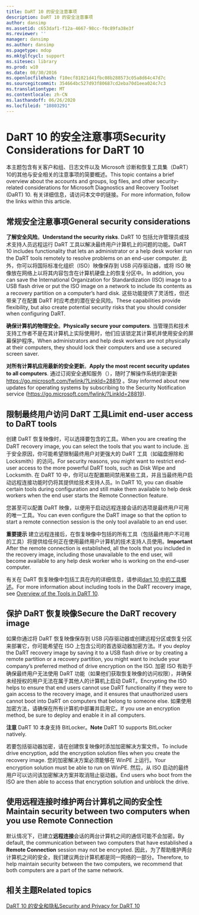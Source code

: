```yaml
---
title: DaRT 10 的安全注意事项
description: DaRT 10 的安全注意事项
author: dansimp
ms.assetid: c653daf1-f12a-4667-98cc-f0c89fa38e3f
ms.reviewer: ''
manager: dansimp
ms.author: dansimp
ms.pagetype: mdop
ms.mktglfcycl: support
ms.sitesec: library
ms.prod: w10
ms.date: 08/30/2016
ms.openlocfilehash: f10ecf81021d41fbc08b288573c05a8d64c47d7c
ms.sourcegitcommit: 354664bc527d93f80687cd2eba70d1eea024c7c3
ms.translationtype: MT
ms.contentlocale: zh-CN
ms.lasthandoff: 06/26/2020
ms.locfileid: "10803291"
---
```

# <span data-ttu-id="cabde-103">DaRT 10 的安全注意事项</span><span class="sxs-lookup"><span data-stu-id="cabde-103">Security Considerations for DaRT 10</span></span>


<span data-ttu-id="cabde-104">本主题包含有关客户和组、日志文件以及 Microsoft 诊断和恢复工具集（DaRT）10的其他与安全相关的注意事项的简要概述。</span><span class="sxs-lookup"><span data-stu-id="cabde-104">This topic contains a brief overview about the accounts and groups, log files, and other security-related considerations for Microsoft Diagnostics and Recovery Toolset (DaRT) 10.</span></span> <span data-ttu-id="cabde-105">有关详细信息，请访问本文中的链接。</span><span class="sxs-lookup"><span data-stu-id="cabde-105">For more information, follow the links within this article.</span></span>

## <span data-ttu-id="cabde-106">常规安全注意事项</span><span class="sxs-lookup"><span data-stu-id="cabde-106">General security considerations</span></span>


<span data-ttu-id="cabde-107">**了解安全风险**。</span><span class="sxs-lookup"><span data-stu-id="cabde-107">**Understand the security risks**.</span></span> <span data-ttu-id="cabde-108">DaRT 10 包括允许管理员或技术支持人员远程运行 DaRT 工具以解决最终用户计算机上的问题的功能。</span><span class="sxs-lookup"><span data-stu-id="cabde-108">DaRT 10 includes functionality that lets an administrator or a help desk worker run the DaRT tools remotely to resolve problems on an end-user computer.</span></span> <span data-ttu-id="cabde-109">此外，你可以将国际标准化组织（ISO）映像保存到 USB 闪存驱动器，或将 ISO 映像放在网络上以将其内容包含在计算机硬盘上的恢复分区中。</span><span class="sxs-lookup"><span data-stu-id="cabde-109">In addition, you can save the International Organization for Standardization (ISO) image to a USB flash drive or put the ISO image on a network to include its contents as a recovery partition on a computer’s hard disk.</span></span> <span data-ttu-id="cabde-110">这些功能提供了灵活性，但还带来了在配置 DaRT 时应考虑的潜在安全风险。</span><span class="sxs-lookup"><span data-stu-id="cabde-110">These capabilities provide flexibility, but also create potential security risks that you should consider when configuring DaRT.</span></span>

<span data-ttu-id="cabde-111">**确保计算机的物理安全**。</span><span class="sxs-lookup"><span data-stu-id="cabde-111">**Physically secure your computers**.</span></span> <span data-ttu-id="cabde-112">当管理员和技术支持工作者不是在其计算机上实际使用时，他们应该锁定其计算机并使用安全的屏幕保护程序。</span><span class="sxs-lookup"><span data-stu-id="cabde-112">When administrators and help desk workers are not physically at their computers, they should lock their computers and use a secured screen saver.</span></span>

<span data-ttu-id="cabde-113">**对所有计算机应用最新的安全更新**。</span><span class="sxs-lookup"><span data-stu-id="cabde-113">**Apply the most recent security updates to all computers**.</span></span> <span data-ttu-id="cabde-114">通过订阅安全通知服务（），随时了解操作系统的新更新 <https://go.microsoft.com/fwlink/?LinkId=28819> 。</span><span class="sxs-lookup"><span data-stu-id="cabde-114">Stay informed about new updates for operating systems by subscribing to the Security Notification service (<https://go.microsoft.com/fwlink/?LinkId=28819>).</span></span>

## <span data-ttu-id="cabde-115">限制最终用户访问 DaRT 工具</span><span class="sxs-lookup"><span data-stu-id="cabde-115">Limit end-user access to DaRT tools</span></span>


<span data-ttu-id="cabde-116">创建 DaRT 恢复映像时，可以选择要包含的工具。</span><span class="sxs-lookup"><span data-stu-id="cabde-116">When you are creating the DaRT recovery image, you can select the tools that you want to include.</span></span> <span data-ttu-id="cabde-117">出于安全原因，你可能希望限制最终用户对更强大的 DaRT 工具（如磁盘擦除和 Locksmith）的访问。</span><span class="sxs-lookup"><span data-stu-id="cabde-117">For security reasons, you might want to restrict end-user access to the more powerful DaRT tools, such as Disk Wipe and Locksmith.</span></span> <span data-ttu-id="cabde-118">在 DaRT 10 中，你可以在配置期间禁用某些工具，并且当最终用户启动远程连接功能时仍将其提供给技术支持人员。</span><span class="sxs-lookup"><span data-stu-id="cabde-118">In DaRT 10, you can disable certain tools during configuration and still make them available to help desk workers when the end user starts the Remote Connection feature.</span></span>

<span data-ttu-id="cabde-119">您甚至可以配置 DaRT 映像，以便用于启动远程连接会话的选项是最终用户可用的唯一工具。</span><span class="sxs-lookup"><span data-stu-id="cabde-119">You can even configure the DaRT image so that the option to start a remote connection session is the only tool available to an end user.</span></span>

<span data-ttu-id="cabde-120">**重要提示** 建立远程连接后，在恢复映像中包括的所有工具（包括最终用户不可用的工具）将提供给任何正在使用最终用户计算机的技术支持人员使用。</span><span class="sxs-lookup"><span data-stu-id="cabde-120">**Important** After the remote connection is established, all the tools that you included in the recovery image, including those unavailable to the end user, will become available to any help desk worker who is working on the end–user computer.</span></span>

 

<span data-ttu-id="cabde-121">有关在 DaRT 恢复映像中包括工具在内的详细信息，请参阅[dart 10 中的工具概述](overview-of-the-tools-in-dart-10.md)。</span><span class="sxs-lookup"><span data-stu-id="cabde-121">For more information about including tools in the DaRT recovery image, see [Overview of the Tools in DaRT 10](overview-of-the-tools-in-dart-10.md).</span></span>

## <span data-ttu-id="cabde-122">保护 DaRT 恢复映像</span><span class="sxs-lookup"><span data-stu-id="cabde-122">Secure the DaRT recovery image</span></span>


<span data-ttu-id="cabde-123">如果你通过将 DaRT 恢复映像保存到 USB 闪存驱动器或创建远程分区或恢复分区来部署它，你可能希望在 ISO 上包含公司的首选驱动器加密方法。</span><span class="sxs-lookup"><span data-stu-id="cabde-123">If you deploy the DaRT recovery image by saving it to a USB flash drive or by creating a remote partition or a recovery partition, you might want to include your company’s preferred method of drive encryption on the ISO.</span></span> <span data-ttu-id="cabde-124">加密 ISO 有助于确保最终用户无法使用 DaRT 功能（如果他们获取恢复映像的访问权限），并确保未经授权的用户无法在属于其他人的计算机上启动 DaRT。</span><span class="sxs-lookup"><span data-stu-id="cabde-124">Encrypting the ISO helps to ensure that end users cannot use DaRT functionality if they were to gain access to the recovery image, and it ensures that unauthorized users cannot boot into DaRT on computers that belong to someone else.</span></span> <span data-ttu-id="cabde-125">如果使用加密方法，请确保在所有计算机中部署并启用它。</span><span class="sxs-lookup"><span data-stu-id="cabde-125">If you use an encryption method, be sure to deploy and enable it in all computers.</span></span>

<span data-ttu-id="cabde-126">**注意** DaRT 10 本身支持 BitLocker。</span><span class="sxs-lookup"><span data-stu-id="cabde-126">**Note** DaRT 10 supports BitLocker natively.</span></span>

 

<span data-ttu-id="cabde-127">若要包括驱动器加密，请在创建恢复映像时添加加密解决方案文件。</span><span class="sxs-lookup"><span data-stu-id="cabde-127">To include drive encryption, add the encryption solution files when you create the recovery image.</span></span> <span data-ttu-id="cabde-128">您的加密解决方案必须能够在 WinPE 上运行。</span><span class="sxs-lookup"><span data-stu-id="cabde-128">Your encryption solution must be able to run on WinPE.</span></span> <span data-ttu-id="cabde-129">然后，从 ISO 启动的最终用户可以访问该加密解决方案并取消阻止驱动器。</span><span class="sxs-lookup"><span data-stu-id="cabde-129">End users who boot from the ISO are then able to access that encryption solution and unblock the drive.</span></span>

## <span data-ttu-id="cabde-130">使用远程连接时维护两台计算机之间的安全性</span><span class="sxs-lookup"><span data-stu-id="cabde-130">Maintain security between two computers when you use Remote Connection</span></span>


<span data-ttu-id="cabde-131">默认情况下，已建立**远程连接**会话的两台计算机之间的通信可能不会加密。</span><span class="sxs-lookup"><span data-stu-id="cabde-131">By default, the communication between two computers that have established a **Remote Connection** session may not be encrypted.</span></span> <span data-ttu-id="cabde-132">因此，为了帮助维护两台计算机之间的安全，我们建议两台计算机都是同一网络的一部分。</span><span class="sxs-lookup"><span data-stu-id="cabde-132">Therefore, to help maintain security between the two computers, we recommend that both computers are a part of the same network.</span></span>

## <span data-ttu-id="cabde-133">相关主题</span><span class="sxs-lookup"><span data-stu-id="cabde-133">Related topics</span></span>


[<span data-ttu-id="cabde-134">DaRT 10 的安全和隐私</span><span class="sxs-lookup"><span data-stu-id="cabde-134">Security and Privacy for DaRT 10</span></span>](security-and-privacy-for-dart-10.md)

 

 





